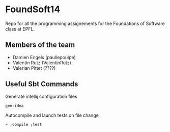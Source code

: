 FoundSoft14
===========

Repo for all the programming assignements for the Foundations of Software class
at EPFL.

Members of the team
-------------------
- Damien Engels (paullepoulpe)
- Valentin Rutz (ValentinRutz)
- Valerian Pittet (????)

Useful Sbt Commands
-------------------

Generate intellij configuration files
```shell
gen-idea
```

Autocompile and launch tests on file change
```shell
~ ;compile ;test
```



